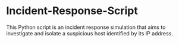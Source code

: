 # Incident-Response-Script
This Python script is an incident response simulation that aims to investigate and isolate a suspicious host identified by its IP address.
